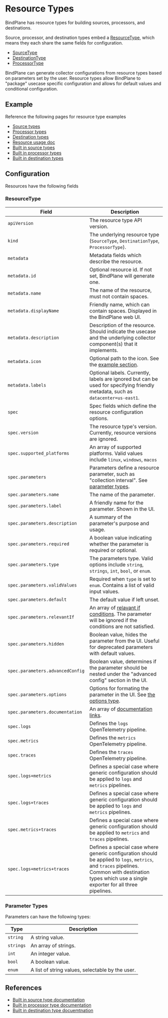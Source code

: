 # Resource Types

BindPlane has resource types for building sources, processors, and destinations.

Source, processor, and destination types embed a 
[ResourceType](https://pkg.go.dev/github.com/observiq/bindplane-op@v1.5.0/model#SourceType), 
which means they each share the same fields for configuration.
- [SourceType](https://pkg.go.dev/github.com/observiq/bindplane-op@v1.5.0/model#SourceType)
- [DestinationType](https://pkg.go.dev/github.com/observiq/bindplane-op@v1.5.0/model#DestinationType)
- [ProcessorType](https://pkg.go.dev/github.com/observiq/bindplane-op@v1.5.0/model#ProcessorType)

BindPlane can generate collector configurations from resource types based on parameters set by the user. Resource types allow BindPlane to "package" usecase specific configuration and allows for default values and conditional
configuration.

## Example

Reference the following pages for resource type examples
- [Source types](./source-type.md)
- [Processor types](./processor-type.md)
- [Destination types](./destination-type.md)
- [Resource usage doc](./usage.md)
- [Built in source types](../../../resources/source-types/)
- [Built in processor types](../../../resources/processor-types/)
- [Built in destination types](../../../resources/destination-types/)

## Configuration

Resources have the following fields

### ResourceType 

| Field        | Description                    |
| ------------ | ------------------------------ |
| `apiVersion` | The resource type API version. |
| `kind`       | The underlying resource type (`SourceType`, `DestinationType`, `ProcessorType`). |
| `metadata`   | Metadata fields which describe the resource. |
| `metadata.id`          | Optional resource id. If not set, BindPlane will generate one.|
| `metadata.name`        | The name of the resource, must not contain spaces. |
| `metadata.displayName` | Friendly name, which can contain spaces. Displayed in the BindPlane web UI. |
| `metadata.description` | Description of the resource. Should indicate the usecase and the underlying collector component(s) that it implements. |
| `metadata.icon`        | Optional path to the icon. See the [example section](./README.md#example). |
| `metadata.labels`      | Optional labels. Currently, labels are ignored but can be used for specifying friendly metadata, such as `datacenter=us-east1`. |
| `spec`                 | Spec fields which define the resource configuration options. |
| `spec.version`         | The resource type's version. Currently, resource versions are ignored. |
| `spec.supported_platforms`       | An array of supported platforms. Valid values include `linux`, `windows`, `macos` |
| `spec.parameters`                | Parameters define a resource parameter, such as "collection interval". See [parameter types](./README.md#parameter-types). |
| `spec.parameters.name`           | The name of the parameter.    |
| `spec.parameters.label`          | A friendly name for the parameter. Shown in the UI. |
| `spec.parameters.description`    | A summary of the parameter's purpose and usage. |
| `spec.parameters.required`       | A boolean value indicating whether the parameter is required or optional. |
| `spec.parameters.type`           | The parameters type. Valid options include `string`, `strings`, `int`, `bool`, or `enum`. |
| `spec.parameters.validValues`    | Required when `type` is set to `enum`. Contains a list of valid input values. |
| `spec.parameters.default`        | The default value if left unset. |
| `spec.parameters.relevantIf`     | An array of [relavant if conditions](https://pkg.go.dev/github.com/observiq/bindplane-op@v1.5.0/model#RelevantIfCondition). The parameter will be ignored if the conditions are not satisfied. |
| `spec.parameters.hidden`         | Boolean value, hides the parameter from the UI. Useful for deprecated parameters with default values. |
| `spec.parameters.advancedConfig` | Boolean value, determines if the parameter should be nested under the "advanced config" section in the UI. |
| `spec.parameters.options`        | Options for formating the parameter in the UI. See [the options type](https://pkg.go.dev/github.com/observiq/bindplane-op@v1.5.0/model#ParameterOptions). |
| `spec.parameters.documentation`  | An array of [documentation links](https://pkg.go.dev/github.com/observiq/bindplane-op@v1.5.0/model#DocumentationLink). |
| `spec.logs`                      | Defines the `logs` OpenTelemetry pipeline.    |
| `spec.metrics`                   | Defines the `metrics` OpenTelemetry pipeline. |
| `spec.traces`                    | Defines the `traces` OpenTelemetry pipeline.  |
| `spec.logs+metrics`              | Defines a special case where generic configuration should be applied to `logs` and `metrics` pipelines.   |
| `spec.logs+traces`               | Defines a special case where generic configuration should be applied to `logs` and `metrics` pipelines.   |
| `spec.metrics+traces`            | Defines a special case where generic configuration should be applied to `metrics` and `traces` pipelines. |
| `spec.logs+metrics+traces`       | Defines a special case where generic configuration should be applied to `logs`, `metrics`, and `traces` pipelines. Common with destination types which use a single exporter for all three pipelines. |


### Parameter Types

Parameters can have the following types:

| Type        | Description          |
| ----------- | -------------------- |
| `string`    | A string value.      |
| `strings`   | An array of strings. |
| `int`       | An integer value.    |
| `bool`      | A boolean value.     |
| `enum`      | A list of string values, selectable by the user. |

## References

- [Built in source type documentation](https://docs.bindplane.observiq.com/docs/sources)
- [Built in processor type documentation](https://docs.bindplane.observiq.com/docs/processors)
- [Built in destination type docuemtnation](https://docs.bindplane.observiq.com/docs/destinations)
